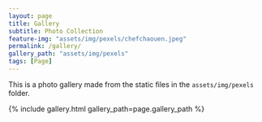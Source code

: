 ```yaml
---
layout: page
title: Gallery
subtitle: Photo Collection
feature-img: "assets/img/pexels/chefchaouen.jpeg"
permalink: /gallery/
gallery_path: "assets/img/pexels"
tags: [Page]
---
```


This is a photo gallery made from the static files in the `assets/img/pexels` folder.


{% include gallery.html gallery_path=page.gallery_path %}

